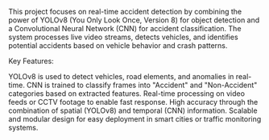 This project focuses on real-time accident detection by combining the power of YOLOv8 (You Only Look Once, Version 8) for object detection and a Convolutional Neural Network (CNN) for accident classification.
The system processes live video streams, detects vehicles, and identifies potential accidents based on vehicle behavior and crash patterns.

Key Features:

YOLOv8 is used to detect vehicles, road elements, and anomalies in real-time.
CNN is trained to classify frames into "Accident" and "Non-Accident" categories based on extracted features.
Real-time processing on video feeds or CCTV footage to enable fast response.
High accuracy through the combination of spatial (YOLOv8) and temporal (CNN) information.
Scalable and modular design for easy deployment in smart cities or traffic monitoring systems.
